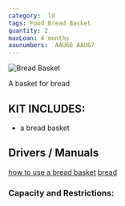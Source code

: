 ```yaml
---
category:  ld
tags: Food Bread Basket
quantity: 2
maxLoan: 4 months
aaunumbers:  AAU66 AAU67
---
```

![Bread Basket](bb.png)

A basket for bread
## KIT INCLUDES:
- a bread basket

## Drivers / Manuals
[how to use a bread basket](link1.html)
[bread](link2.html)


### Capacity and Restrictions:

